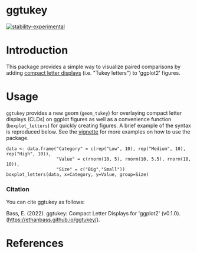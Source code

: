 # ggtukey
<!-- badges: start -->
  [![stability-experimental](https://img.shields.io/badge/stability-experimental-orange.svg)](https://github.com/emersion/stability-badges#experimental)
<!-- badges: end -->

# Introduction

This package provides a simple way to visualize paired comparisons by adding [compact letter displays](https://en.wikipedia.org/wiki/Compact_letter_display) (i.e. "Tukey letters") to 'ggplot2' figures.

# Usage

`ggtukey` provides a new geom (`geom_tukey`) for overlaying compact letter displays (CLDs) on ggplot figures as well as a convenience function (`boxplot_letters`) for quickly creating figures. A brief example of the syntax is reproduced below. See the [vignette](https://ethanbass.github.io/ggtukey/articles/ggtukey.html) for more examples on how to use the package. 

```
data <- data.frame("Category" = c(rep("Low", 10), rep("Medium", 10), rep("High", 10)),
                   "Value" = c(rnorm(10, 5), rnorm(10, 5.5), rnorm(10, 10)),
                   "Size" = c("Big","Small"))
boxplot_letters(data, x=Category, y=Value, group=Size)
```

### Citation

You can cite ggtukey as follows:

Bass, E. (2022). ggtukey: Compact Letter Displays for 'ggplot2' (v0.1.0). (https://ethanbass.github.io/ggtukey/). 

# References


